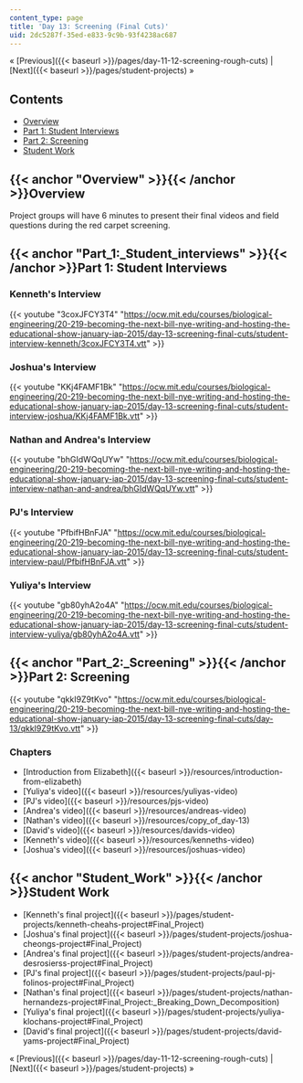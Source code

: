 ```yaml
---
content_type: page
title: 'Day 13: Screening (Final Cuts)'
uid: 2dc5287f-35ed-e833-9c9b-93f4238ac687
---
```


« [Previous]({{< baseurl >}}/pages/day-11-12-screening-rough-cuts) | [Next]({{< baseurl >}}/pages/student-projects) »

Contents
--------

*   [Overview](#Overview)
*   [Part 1: Student Interviews](#Part_1:_Student_interviews)
*   [Part 2: Screening](#Part_2:_Screening)
*   [Student Work](#Student_Work)

{{< anchor "Overview" >}}{{< /anchor >}}Overview
------------------------------------------------

Project groups will have 6 minutes to present their final videos and field questions during the red carpet screening.

{{< anchor "Part_1:_Student_interviews" >}}{{< /anchor >}}Part 1: Student Interviews
------------------------------------------------------------------------------------

### Kenneth's Interview

{{< youtube "3coxJFCY3T4" "https://ocw.mit.edu/courses/biological-engineering/20-219-becoming-the-next-bill-nye-writing-and-hosting-the-educational-show-january-iap-2015/day-13-screening-final-cuts/student-interview-kenneth/3coxJFCY3T4.vtt" >}}

### Joshua's Interview

{{< youtube "KKj4FAMF1Bk" "https://ocw.mit.edu/courses/biological-engineering/20-219-becoming-the-next-bill-nye-writing-and-hosting-the-educational-show-january-iap-2015/day-13-screening-final-cuts/student-interview-joshua/KKj4FAMF1Bk.vtt" >}}

### Nathan and Andrea's Interview

{{< youtube "bhGIdWQqUYw" "https://ocw.mit.edu/courses/biological-engineering/20-219-becoming-the-next-bill-nye-writing-and-hosting-the-educational-show-january-iap-2015/day-13-screening-final-cuts/student-interview-nathan-and-andrea/bhGIdWQqUYw.vtt" >}}

### PJ's Interview

{{< youtube "PfbifHBnFJA" "https://ocw.mit.edu/courses/biological-engineering/20-219-becoming-the-next-bill-nye-writing-and-hosting-the-educational-show-january-iap-2015/day-13-screening-final-cuts/student-interview-paul/PfbifHBnFJA.vtt" >}}

### Yuliya's Interview

{{< youtube "gb80yhA2o4A" "https://ocw.mit.edu/courses/biological-engineering/20-219-becoming-the-next-bill-nye-writing-and-hosting-the-educational-show-january-iap-2015/day-13-screening-final-cuts/student-interview-yuliya/gb80yhA2o4A.vtt" >}}

{{< anchor "Part_2:_Screening" >}}{{< /anchor >}}Part 2: Screening
------------------------------------------------------------------

{{< youtube "qkkI9Z9tKvo" "https://ocw.mit.edu/courses/biological-engineering/20-219-becoming-the-next-bill-nye-writing-and-hosting-the-educational-show-january-iap-2015/day-13-screening-final-cuts/day-13/qkkI9Z9tKvo.vtt" >}}

### Chapters

*   [Introduction from Elizabeth]({{< baseurl >}}/resources/introduction-from-elizabeth)
*   [Yuliya's video]({{< baseurl >}}/resources/yuliyas-video)
*   [PJ's video]({{< baseurl >}}/resources/pjs-video)
*   [Andrea's video]({{< baseurl >}}/resources/andreas-video)
*   [Nathan's video]({{< baseurl >}}/resources/copy_of_day-13)
*   [David's video]({{< baseurl >}}/resources/davids-video)
*   [Kenneth's video]({{< baseurl >}}/resources/kenneths-video)
*   [Joshua's video]({{< baseurl >}}/resources/joshuas-video)

{{< anchor "Student_Work" >}}{{< /anchor >}}Student Work
--------------------------------------------------------

*   [Kenneth's final project]({{< baseurl >}}/pages/student-projects/kenneth-cheahs-project#Final_Project)
*   [Joshua's final project]({{< baseurl >}}/pages/student-projects/joshua-cheongs-project#Final_Project)
*   [Andrea's final project]({{< baseurl >}}/pages/student-projects/andrea-desrosierss-project#Final_Project)
*   [PJ's final project]({{< baseurl >}}/pages/student-projects/paul-pj-folinos-project#Final_Project)
*   [Nathan's final project]({{< baseurl >}}/pages/student-projects/nathan-hernandezs-project#Final_Project:_Breaking_Down_Decomposition)
*   [Yuliya's final project]({{< baseurl >}}/pages/student-projects/yuliya-klochans-project#Final_Project)
*   [David's final project]({{< baseurl >}}/pages/student-projects/david-yams-project#Final_Project)

« [Previous]({{< baseurl >}}/pages/day-11-12-screening-rough-cuts) | [Next]({{< baseurl >}}/pages/student-projects) »